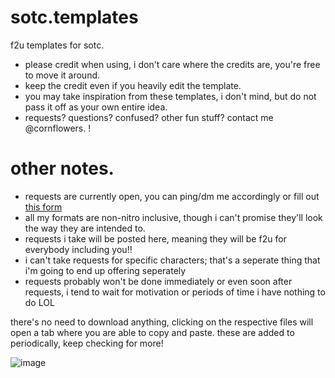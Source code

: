 # sotc.templates
f2u templates for sotc.

- please credit when using, i don't care where the credits are, you're free to move it around.
- keep the credit even if you heavily edit the template.
- you may take inspiration from these templates, i don't mind, but do not pass it off as your own entire idea.
- requests? questions? confused? other fun stuff? contact me @cornflowers. !

# other notes.
- requests are currently open, you can ping/dm me accordingly or fill out [this form]()
- all my formats are non-nitro inclusive, though i can't promise they'll look the way they are intended to.
- requests i take will be posted here, meaning they will be f2u for everybody including you!!
- i can't take requests for specific characters; that's a seperate thing that i'm going to end up offering seperately
- requests probably won't be done immediately or even soon after requests, i tend to wait for motivation or periods of time i have nothing to do LOL


there's no need to download anything, clicking on the respective files will open a tab where you are able to copy and paste.
these are added to periodically, keep checking for more!

![image](https://github.com/fazcorp/sotc.templates/assets/119465467/ca6e266b-c977-444a-92cb-5f44cc7de18e)
